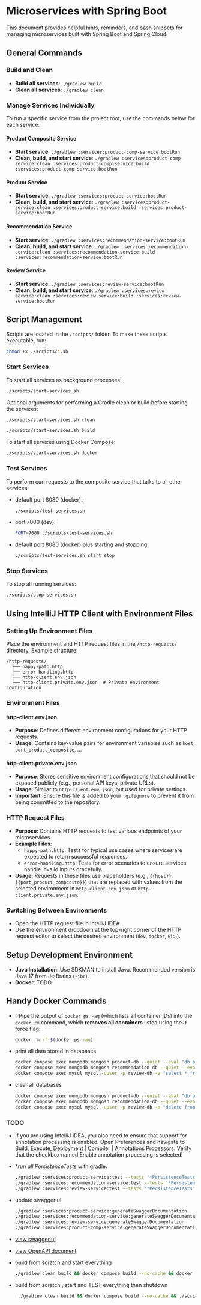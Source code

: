 # Microservices with Spring Boot

This document provides helpful hints, reminders, and bash snippets for managing microservices built with Spring Boot and Spring Cloud.

## General Commands

### Build and Clean
- **Build all services**: `./gradlew build`
- **Clean all services**: `./gradlew clean`

### Manage Services Individually
To run a specific service from the project root, use the commands below for each service:

#### Product Composite Service
- **Start service**: `./gradlew :services:product-comp-service:bootRun`
- **Clean, build, and start service**: `./gradlew :services:product-comp-service:clean :services:product-comp-service:build :services:product-comp-service:bootRun`

#### Product Service
- **Start service**: `./gradlew :services:product-service:bootRun`
- **Clean, build, and start service**: `./gradlew :services:product-service:clean :services:product-service:build :services:product-service:bootRun`

#### Recommendation Service
- **Start service**: `./gradlew :services:recommendation-service:bootRun`
- **Clean, build, and start service**: `./gradlew :services:recommendation-service:clean :services:recommendation-service:build :services:recommendation-service:bootRun`

#### Review Service
- **Start service**: `./gradlew :services:review-service:bootRun`
- **Clean, build, and start service**: `./gradlew :services:review-service:clean :services:review-service:build :services:review-service:bootRun`

## Script Management
Scripts are located in the `/scripts/` folder. To make these scripts executable, run:
```bash
chmod +x ./scripts/*.sh
```

### Start Services
To start all services as background processes:
```bash
./scripts/start-services.sh
```
Optional arguments for performing a Gradle clean or build before starting the services:
```bash
./scripts/start-services.sh clean
```
```bash
./scripts/start-services.sh build
```
To start all services using Docker Compose:
```bash
./scripts/start-services.sh docker
```


### Test Services
To perform curl requests to the composite service that talks to all other services:
- default port 8080 (docker):
  ```bash
  ./scripts/test-services.sh
  ```
- port 7000 (dev):
  ```bash
  PORT=7000 ./scripts/test-services.sh
  ```
- default port 8080 (docker) plus starting and stopping:
  ```bash
  ./scripts/test-services.sh start stop
  ```

### Stop Services
To stop all running services:
```bash
./scripts/stop-services.sh
```

## Using IntelliJ HTTP Client with Environment Files

### Setting Up Environment Files

Place the environment and HTTP request files in the `/http-requests/` directory. Example structure:

```plaintext
/http-requests/
  ├── happy-path.http
  ├── error-handling.http
  ├── http-client.env.json
  ├── http-client.private.env.json  # Private environment configuration
```

### Environment Files

#### http-client.env.json

- **Purpose**: Defines different environment configurations for your HTTP requests.
- **Usage**: Contains key-value pairs for environment variables such as `host`, `port_product_composite`, ...

#### http-client.private.env.json

- **Purpose**: Stores sensitive environment configurations that should not be exposed publicly (e.g., personal API keys, private URLs).
- **Usage**: Similar to `http-client.env.json`, but used for private settings.
- **Important**: Ensure this file is added to your `.gitignore` to prevent it from being committed to the repository.


### HTTP Request Files

- **Purpose**: Contains HTTP requests to test various endpoints of your microservices.
- **Example Files**:
  - `happy-path.http`: Tests for typical use cases where services are expected to return successful responses.
  - `error-handling.http`: Tests for error scenarios to ensure services handle invalid inputs gracefully.
- **Usage**: Requests in these files use placeholders (e.g., `{{host}}`, `{{port_product_composite}}`) that are replaced with values from the selected environment in `http-client.env.json` or `http-client.private.env.json`.

### Switching Between Environments

- Open the HTTP request file in IntelliJ IDEA.
- Use the environment dropdown at the top-right corner of the HTTP request editor to select the desired environment (`dev`, `docker`, etc.).



## Setup Development Environment
- **Java Installation**: Use SDKMAN to install Java. Recommended version is Java 17 from JetBrains (`-jbr`).
- **Docker**: TODO

## Handy Docker Commands
- 💡Pipe the output of `docker ps -aq` (which lists all container IDs) into the `docker rm` command, 
  which **removes all containers** listed using the`-f` force flag:
    ```bash
    docker rm -f $(docker ps -aq)
    ```

- print all data stored in databases
  ```bash
  docker compose exec mongodb mongosh product-db --quiet --eval "db.products.find()";
  docker compose exec mongodb mongosh recommendation-db --quiet --eval "db.recommendations.find()";
  docker compose exec mysql mysql -uuser -p review-db -e "select * from reviews";
  ```
- clear all databases
    ```bash
    docker compose exec mongodb mongosh product-db --quiet --eval "db.products.drop()"
    docker compose exec mongodb mongosh recommendation-db --quiet --eval "db.recommendations.drop()"
    docker compose exec mysql mysql -uuser -p review-db -e "delete from reviews"
    ```


### TODO
- If you are using IntelliJ IDEA, you also need to ensure that support for annotation processing is enabled. 
  Open Preferences and navigate to Build, Execute, Deployment | Compiler | Annotations Processors. 
  Verify that the checkbox named Enable annotation processing is selected!

- **run all *PersistenceTests** with gradle:
    ```bash
  ./gradlew :services:product-service:test --tests '*PersistenceTests'
  ./gradlew :services:recommendation-service:test --tests '*PersistenceTests'
  ./gradlew :services:review-service:test --tests '*PersistenceTests'
    ```
- update swagger ui
  ```bash
  ./gradlew :services:product-service:generateSwaggerDocumentation
  ./gradlew :services:recommendation-service:generateSwaggerDocumentation
  ./gradlew :services:review-service:generateSwaggerDocumentation
  ./gradlew :services:product-comp-service:generateSwaggerDocumentation
  ```
- [view swagger ui](http://localhost:8080/openapi/swagger-ui.html)
- [view OpenAPI document](http://localhost:8080/openapi/v3/api-docs)

- build from scratch and start everything
  ```bash
  ./gradlew clean build && docker compose build --no-cache && docker compose up -d
  ```

- build from scratch , start and TEST everything then shutdown
  ```bash
   ./gradlew clean build && docker compose build --no-cache && ./scripts/test-services.sh start stop && ./scripts/start-services.sh && PORT=7000 ./scripts/test-services.sh && ./scripts/stop-services.sh
  ```